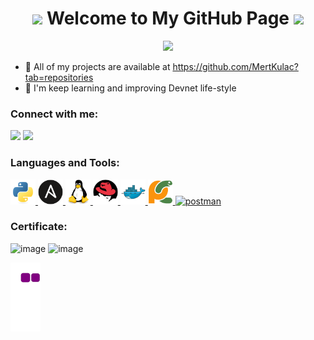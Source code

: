 <h1 align="center">
  <img src="https://cdn.iconscout.com/icon/free/png-256/code-280-460136.png" width="22">
  Welcome to My GitHub Page
  <img src="https://cdn.iconscout.com/icon/free/png-256/code-280-460136.png" width="22">
</h1>

<p align="center">
  <img src="https://readme-typing-svg.herokuapp.com/?lines=I+am+Mert+Kulac;Network+Automation&font=Fira%20Code&center=true&width=440&height=45&color=65D1F7&vCenter=true&size=30">
</p>

- 🔭 All of my projects are available at https://github.com/MertKulac?tab=repositories
- 🌱 I'm keep learning and improving Devnet life-style

### Connect with me:

<p><a href="https://www.linkedin.com/in/mertkulac/" rel="nofollow"><img src="https://camo.githubusercontent.com/bb14dfae5e125184ee97e55a8e8e227d72ac96bb53791a835ead9e0bfdf0b9df/68747470733a2f2f696d672e736869656c64732e696f2f62616467652f6c696e6b6564696e2d3030373742352e7376673f7374796c653d666f722d7468652d6261646765266c6f676f3d6c696e6b6564696e266c6f676f436f6c6f723d7768697465" data-canonical-src="https://img.shields.io/badge/linkedin-0077B5.svg?style=for-the-badge&amp;logo=linkedin&amp;logoColor=white" style="max-width:100%;"></a>
<a href="mailto:mertkulac00@gmail.com"><img src="https://camo.githubusercontent.com/fb6d3697ea1b63b88f1a5c69c00d63da09b38c6247447b3ccaf7b8eedb407821/68747470733a2f2f696d672e736869656c64732e696f2f62616467652f65e280916d61696c2d4431343833362e7376673f7374796c653d666f722d7468652d6261646765266c6f676f3d474d61696c266c6f676f436f6c6f723d7768697465" data-canonical-src="https://img.shields.io/badge/e‑mail-D14836.svg?style=for-the-badge&amp;logo=GMail&amp;logoColor=white" style="max-width:100%;"></a></p>

### Languages and Tools:

<p align="left"> 
<a href="https://www.python.org/" rel="nofollow"> 
<img src="https://raw.githubusercontent.com/devicons/devicon/master/icons/python/python-original.svg" alt="python" width="40" height="40" style="max-width:100%;">
</a> 
<a href="https://www.ansible.com/" rel="nofollow"> 
<img src="https://raw.githubusercontent.com/devicons/devicon/master/icons/ansible/ansible-original.svg" alt="ansible" width="40" height="40" style="max-width:100%;"> 
</a>
<a href="https://www.linux.org/" rel="nofollow"> 
<img src="https://raw.githubusercontent.com/devicons/devicon/master/icons/linux/linux-original.svg" alt="linux" width="40" height="40" style="max-width:100%;"> 
</a>
<a href="https://www.redhat.com/en/technologies/linux-platforms/enterprise-linux" rel="nofollow">
<img src="https://raw.githubusercontent.com/devicons/devicon/master/icons/redhat/redhat-original.svg" alt="redhat" width="40" height="40" style="max-width:100%;"> 
</a>
<a href="https://www.docker.com/" rel="nofollow">
<img src="https://raw.githubusercontent.com/devicons/devicon/master/icons/docker/docker-original.svg" alt="docker" width="40" height="40" style="max-width:100%;"> 
</a> 
<a href="https://www.jetbrains.com/pycharm/download/" rel="nofollow">
<img src="https://raw.githubusercontent.com/devicons/devicon/master/icons/pycharm/pycharm-original.svg" alt="pycharm" width="40" height="40" style="max-width:100%;"> 
</a>
</a> <a href="https://postman.com" rel="nofollow"> 
<img src="https://camo.githubusercontent.com/93b32389bf746009ca2370de7fe06c3b5146f4c99d99df65994f9ced0ba41685/68747470733a2f2f7777772e766563746f726c6f676f2e7a6f6e652f6c6f676f732f676574706f73746d616e2f676574706f73746d616e2d69636f6e2e737667" alt="postman" width="40" height="40" data-canonical-src="https://www.vectorlogo.zone/logos/getpostman/getpostman-icon.svg" style="max-width:100%;"> 
</a> 
</p>

### Certificate:

 ![image](https://user-images.githubusercontent.com/96883175/154637725-e48e3ccf-49d5-4624-9c38-f005952e2c62.png) ![image](https://user-images.githubusercontent.com/96883175/154644792-9d27387c-ae5f-4465-9b23-ebc42b6519b9.png)
 
![snake gif](https://github.com/MertKulac/MertKulac/blob/output/github-contribution-grid-snake.gif)

